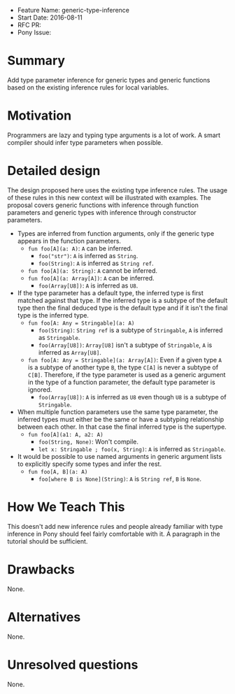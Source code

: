 - Feature Name: generic-type-inference
- Start Date: 2016-08-11
- RFC PR:
- Pony Issue:

# Summary

Add type parameter inference for generic types and generic functions based on the existing inference rules for local variables.

# Motivation

Programmers are lazy and typing type arguments is a lot of work. A smart compiler should infer type parameters when possible.

# Detailed design

The design proposed here uses the existing type inference rules. The usage of these rules in this new context will be illustrated with examples. The proposal covers generic functions with inference through function parameters and generic types with inference through constructor parameters.

- Types are inferred from function arguments, only if the generic type appears in the function parameters.
  - `fun foo[A](a: A)`: `A` can be inferred.
    - `foo("str")`: `A` is inferred as `String`.
    - `foo(String)`: `A` is inferred as `String ref`.
  - `fun foo[A](a: String)`: `A` cannot be inferred.
  - `fun foo[A](a: Array[A])`: `A` can be inferred.
    - `foo(Array[U8])`: `A` is inferred as `U8`.
- If the type parameter has a default type, the inferred type is first matched against that type. If the inferred type is a subtype of the default type then the final deduced type is the default type and if it isn't the final type is the inferred type.
  - `fun foo[A: Any = Stringable](a: A)`
    - `foo(String)`: `String ref` is a subtype of `Stringable`, `A` is inferred as `Stringable`.
    - `foo(Array[U8])`: `Array[U8]` isn't a subtype of `Stringable`, `A` is inferred as `Array[U8]`.
  - `fun foo[A: Any = Stringable](a: Array[A])`: Even if a given type `A` is a subtype of another type `B`, the type `C[A]` is never a subtype of `C[B]`. Therefore, if the type parameter is used as a generic argument in the type of a function parameter, the default type parameter is ignored.
    - `foo(Array[U8])`: `A` is inferred as `U8` even though `U8` is a subtype of `Stringable`.
- When multiple function parameters use the same type parameter, the inferred types must either be the same or have a subtyping relationship between each other. In that case the final inferred type is the supertype.
  - `fun foo[A](a1: A, a2: A)`
    - `foo(String, None)`: Won't compile.
    - `let x: Stringable ; foo(x, String)`: `A` is inferred as `Stringable`.
- It would be possible to use named arguments in generic argument lists to explicitly specify some types and infer the rest.
  - `fun foo[A, B](a: A)`
    - `foo[where B is None](String)`: `A` is `String ref`, `B` is `None`.

# How We Teach This

This doesn't add new inference rules and people already familiar with type inference in Pony should feel fairly comfortable with it. A paragraph in the tutorial should be sufficient.

# Drawbacks

None.

# Alternatives

None.

# Unresolved questions

None.
